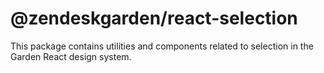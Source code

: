 # @zendeskgarden/react-selection

This package contains utilities and components related to selection in the Garden React design system.
